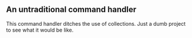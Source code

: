 ## An untraditional command handler

This command handler ditches the use of collections.
Just a dumb project to see what it would be like.
